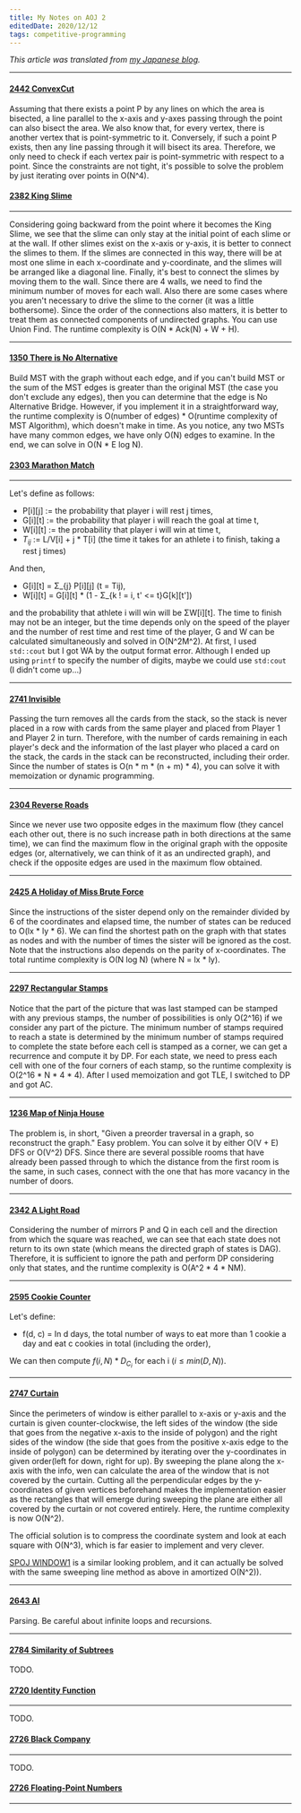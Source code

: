 ```yaml
---
title: My Notes on AOJ 2
editedDate: 2020/12/12
tags: competitive-programming
---
```


<em> This article was translated from [my Japanese blog](https://igarash1-sol.hatenablog.com/). </em>

---

#### [2442 ConvexCut](http://judge.u-aizu.ac.jp/onlinejudge/description.jsp?id=2442)


Assuming that there exists a point P by any lines on which the area is bisected, 
a line parallel to the x-axis and y-axes passing through the point 
can also bisect the area. 
We also know that, for every vertex, there is another vertex that is point-symmetric to it. 
Conversely, if such a point P exists, 
then any line passing through it will bisect its area. 
Therefore, we only need to check if each vertex pair is point-symmetric with respect to a point. 
Since the constraints are not tight, it's possible to solve the problem by just iterating over points in O(N^4).


#### [2382 King Slime](http://judge.u-aizu.ac.jp/onlinejudge/description.jsp?id=2382)

---


Considering going backward from the point where it becomes the King Slime, 
we see that the slime can only stay at the initial point of each slime or at the wall. 
If other slimes exist on the x-axis or y-axis, it is better to connect the slimes to them.
If the slimes are connected in this way,
there will be at most one slime in each x-coordinate and y-coordinate, 
and the slimes will be arranged like a diagonal line. 
Finally, it's best to connect the slimes by moving them to the wall. 
Since there are 4 walls, we need to find the minimum number of moves for each wall. 
Also there are some cases where you aren't necessary to drive the slime to the corner (it was a little bothersome). 
Since the order of the connections also matters, it is better to treat them as connected components of undirected graphs.
You can use Union Find. The runtime complexity is O(N * Ack(N) + W + H).


---

#### [1350 There is No Alternative](http://judge.u-aizu.ac.jp/onlinejudge/description.jsp?id=1350)

Build MST with the graph without each edge, and if you can't build MST or the sum of the MST edges is greater than the original MST (the case you don't exclude any edges), 
then you can determine that the edge is No Alternative Bridge. 
However, if you implement it in a straightforward way, 
the runtime complexity is O(number of edges) * O(runtime complexity of MST Algorithm), which doesn't make in time. 
As you notice, any two MSTs have many common edges, we have only O(N) edges to examine. 
In the end, we can solve in O(N * E log N).


#### [2303 Marathon Match](http://judge.u-aizu.ac.jp/onlinejudge/description.jsp?id=2303)

---

Let's define as follows:

- P[i][j] := the probability that player i will rest j times,
- G[i][t] := the probability that player i will reach the goal at time t,
- W[i][t] := the probability that player i will win at time t,
- $T_{ij}$ := L/V[i] + j * T[i] (the time it takes for an athlete i to finish, taking a rest j times)

And then,

- G[i][t] = Σ_{j} P[i][j] (t = Tij),
- W[i][t] = G[i][t] * (1 - Σ_{k ! = i, t' <= t}G[k][t'])

and the probability that athlete i will win will be ΣW[i][t]. 
The time to finish may not be an integer, 
but the time depends only on the speed of the player and 
the number of rest time and rest time of the player, 
G and W can be calculated simultaneously and solved in O(N^2M^2). 
At first, I used `std::cout` but I got WA by the output format error.
Although I ended up using `printf` to specify the number of digits, maybe we could use `std:cout` (I didn't come up...)

---

#### [2741 Invisible](http://judge.u-aizu.ac.jp/onlinejudge/description.jsp?id=2741)

Passing the turn removes all the cards from the stack, 
so the stack is never placed in a row with cards from the same player and placed from Player 1 and Player 2 in turn. 
Therefore, with the number of cards remaining in each player's deck 
and the information of the last player who placed a card on the stack, 
the cards in the stack can be reconstructed, including their order. 
Since the number of states is O(n * m * (n + m) * 4), 
you can solve it with memoization or dynamic programming. 

---

#### [2304 Reverse Roads](https://onlinejudge.u-aizu.ac.jp/problems/2304)


Since we never use two opposite edges in the maximum flow
(they cancel each other out, there is no such increase path in both directions at the same time),
we can find the maximum flow in the original graph with the opposite edges (or, alternatively, we can think of it as an undirected graph), 
and check if the opposite edges are used in the maximum flow obtained.

---

#### [2425 A Holiday of Miss Brute Force](https://onlinejudge.u-aizu.ac.jp/problems/2425)

Since the instructions of the sister depend only on the remainder divided by 6
of the coordinates and elapsed time, 
the number of states can be reduced to O(lx * ly * 6). 
We can find the shortest path on the graph with that states as nodes and with the number of times the sister will be ignored as the cost. 
Note that the instructions also depends on the parity of x-coordinates. 
The total runtime complexity is O(N log N) (where N = lx * ly).


---

#### [2297 Rectangular Stamps](https://onlinejudge.u-aizu.ac.jp/problems/2297)
 
Notice that the part of the picture that was last stamped can be stamped with any previous stamps,
the number of possibilities is only O(2^16) if we consider any part of the picture. 
The minimum number of stamps required to reach a state is determined by 
the minimum number of stamps required to complete the state 
before each cell is stamped as a corner, 
we can get a recurrence and compute it by DP. 
For each state, we need to press each cell with one of the four corners of each stamp, 
so the runtime complexity is O(2^16 * N * 4 * 4). 
After I used memoization and got TLE, I switched to DP and got AC.


----

#### [1236 Map of Ninja House](https://onlinejudge.u-aizu.ac.jp/problems/1236)

The problem is, in short, "Given a preorder traversal in a graph, so reconstruct the graph."
Easy problem. You can solve it by either O(V + E) DFS or O(V^2) DFS. 
Since there are several possible rooms that have already been passed through 
to which the distance from the first room is the same, 
in such cases, connect with the one that has more vacancy in the number of doors.

----

#### [2342 A Light Road](https://onlinejudge.u-aizu.ac.jp/problems/2342)

Considering the number of mirrors P and Q in each cell 
and the direction from which the square was reached, 
we can see that each state does not return to its own state (which means the directed graph of states is DAG). 
Therefore, it is sufficient to ignore the path and perform DP considering only that states, 
and the runtime complexity is O(A^2 * 4 * NM).


----


#### [2595 Cookie Counter](https://onlinejudge.u-aizu.ac.jp/problems/2595)

Let's define:

- f(d, c) = In d days, the total number of ways to eat more than 1 cookie a day and eat c cookies in total (including the order), 

We can then compute $f(i,N) * D_{C_i}$ for each i ($i \leq min(D, N)$).


----

#### [2747 Curtain](https://onlinejudge.u-aizu.ac.jp/problems/2747)

Since the perimeters of window is either parallel to x-axis or y-axis 
and the curtain is given counter-clockwise, 
the left sides of the window (the side that goes from the negative x-axis to the inside of polygon) 
and the right sides of the window (the side that goes from the positive x-axis edge to the inside of polygon) 
can be determined by iterating over the y-coordinates in given order(left for down, right for up).
By sweeping the plane along the x-axis with the info, 
wen can calculate the area of the window that is not covered by the curtain. 
Cutting all the perpendicular edges by the y-coordinates of given vertices beforehand makes the implementation easier 
as the rectangles that will emerge during sweeping the plane are either all covered by the curtain or not covered entirely. 
Here, the runtime complexity is now O(N^2).

The official solution is to compress the coordinate system and look at each square with O(N^3),
which is far easier to implement and very clever.

[SPOJ WINDOW1](https://www.spoj.com/problems/WINDOW1/) is a similar looking problem, 
and it can actually be solved with the same sweeping line method as above in amortized O(N^2)).


---

#### [2643 AI](https://onlinejudge.u-aizu.ac.jp/problems/2643)

Parsing. Be careful about infinite loops and recursions.

---

#### [2784 Similarity of Subtrees](https://onlinejudge.u-aizu.ac.jp/problems/2784)

TODO.

#### [2720 Identity Function](https://onlinejudge.u-aizu.ac.jp/problems/2720)

---

TODO.

#### [2726 Black Company](https://onlinejudge.u-aizu.ac.jp/problems/2726)

---

TODO.

#### [2726 Floating-Point Numbers](https://onlinejudge.u-aizu.ac.jp/problems/1628)

---

